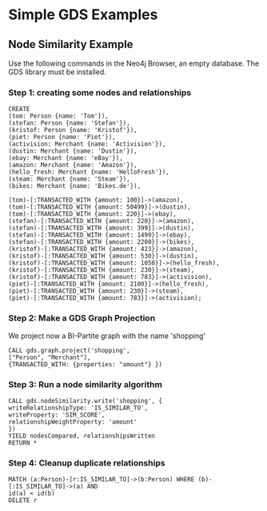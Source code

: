 # Simple GDS Examples

## Node Similarity Example

Use the following commands in the Neo4j Browser, an empty database. 
The GDS library must be installed.

### Step 1: creating some nodes and relationships

```
CREATE
(tom: Person {name: 'Tom'}),
(stefan: Person {name: 'Stefan'}),
(kristof: Person {name: 'Kristof'}),
(piet: Person {name: 'Piet'}),
(activision: Merchant {name: 'Activision'}),
(dustin: Merchant {name: 'Dustin'}),
(ebay: Merchant {name: 'eBay'}),
(amazon: Merchant {name: 'Amazon'}),
(hello_fresh: Merchant {name: 'HelloFresh'}),
(steam: Merchant {name: 'Steam'}),
(bikes: Merchant {name: 'Bikes.de'}),

(tom)-[:TRANSACTED_WITH {amount: 100}]->(amazon),
(tom)-[:TRANSACTED_WITH {amount: 50499}]->(dustin),
(tom)-[:TRANSACTED_WITH {amount: 220}]->(ebay),
(stefan)-[:TRANSACTED_WITH {amount: 220}]->(amazon),
(stefan)-[:TRANSACTED_WITH {amount: 399}]->(dustin),
(stefan)-[:TRANSACTED_WITH {amount: 1499}]->(ebay),
(stefan)-[:TRANSACTED_WITH {amount: 2200}]->(bikes),
(kristof)-[:TRANSACTED_WITH {amount: 423}]->(amazon),
(kristof)-[:TRANSACTED_WITH {amount: 530}]->(dustin),
(kristof)-[:TRANSACTED_WITH {amount: 1050}]->(hello_fresh),
(kristof)-[:TRANSACTED_WITH {amount: 230}]->(steam),
(kristof)-[:TRANSACTED_WITH {amount: 783}]->(activision),
(piet)-[:TRANSACTED_WITH {amount: 2100}]->(hello_fresh),
(piet)-[:TRANSACTED_WITH {amount: 230}]->(steam),
(piet)-[:TRANSACTED_WITH {amount: 783}]->(activision);
```

### Step 2: Make a GDS Graph Projection

We project now a BI-Partite graph with the name 'shopping'

```
CALL gds.graph.project('shopping',
["Person", "Merchant"],
{TRANSACTED_WITH: {properties: "amount"} })
```

### Step 3: Run a node similarity algorithm

```
CALL gds.nodeSimilarity.write('shopping', {
writeRelationshipType: 'IS_SIMILAR_TO',
writeProperty: 'SIM_SCORE',
relationshipWeightProperty: 'amount'
})
YIELD nodesCompared, relationshipsWritten
RETURN *
```

### Step 4: Cleanup duplicate relationships

```
MATCH (a:Person)-[r:IS_SIMILAR_TO]->(b:Person) WHERE (b)-[:IS_SIMILAR_TO]->(a) AND
id(a) < id(b)
DELETE r
```
